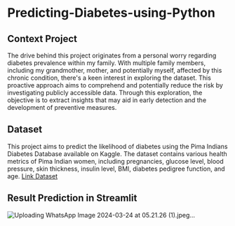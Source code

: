 # Predicting-Diabetes-using-Python

## Context Project
The drive behind this project originates from a personal worry regarding diabetes prevalence within my family. With multiple family members, including my grandmother, mother, and potentially myself, affected by this chronic condition, there's a keen interest in exploring the dataset. This proactive approach aims to comprehend and potentially reduce the risk by investigating publicly accessible data. Through this exploration, the objective is to extract insights that may aid in early detection and the development of preventive measures.

## Dataset
This project aims to predict the likelihood of diabetes using the Pima Indians Diabetes Database available on Kaggle. The dataset contains various health metrics of Pima Indian women, including pregnancies, glucose level, blood pressure, skin thickness, insulin level, BMI, diabetes pedigree function, and age. [Link Dataset](https://www.kaggle.com/datasets/uciml/pima-indians-diabetes-database)

## Result Prediction in Streamlit
![Uploading WhatsApp Image 2024-03-24 at 05.21.26 (1).jpeg…]()
